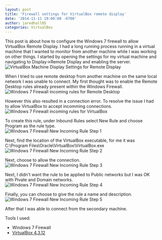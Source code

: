 ```yaml
---
layout: post
title: 'Firewall settings for VirtualBox remote display'
date: '2014-11-11 19:00:00 -0700'
author: jaredhall05
categories: VirtualBox
---
```


This post is about how to configure the Windows 7 firewall to allow VirtualBox Remote Display.
I had a long running process running in a virtual machine that I wanted to monitor from another machine while I was working on other things.
I started by opening the settings for my virtual machine and navigating to Display->Remote Display and enabling the server.<br />
<img src="{{ site.baseurl }}/assets/2014-11-11/VirtualBoxSettingsScreenshot.jpg" class="img-responsive" alt="VirtualBox Machine Display Settings for Remote Display" />

When I tried to use remote desktop from another machine on the same local network I was unable to connect.
My first thought was to enable the Remote Desktop rules already present within the Windows Firewall.<br />
<img src="{{ site.baseurl }}/assets/2014-11-11/RemoteDesktopScreenshot.jpg" class="img-responsive" alt="Windows 7 Firewall incoming rules for Remote Desktop" />

However this also resulted in a connection error.
To resolve the issue I had to allow VirtualBox to accept incomming connections.<br />
<img src="{{ site.baseurl }}/assets/2014-11-11/VirtualBoxScreenshot.jpg" class="img-responsive" alt="Windows 7 Firewall incoming rules for VirtualBox" />

To create this rule, under Inbound Rules select New Rule and choose Program as the rule type.<br />
<img src="{{ site.baseurl }}/assets/2014-11-11/Firewall-Add-App-Rule-Step-1.jpg" class="img-responsive" alt="Windows 7 Firewall New Incoming Rule Step 1" />

Next, find the location of the VirtualBox executable, for me it was C:\Program Files\Oracle\VirtualBox\VirtualBox.exe<br />
<img src="{{ site.baseurl }}/assets/2014-11-11/Firewall-Add-App-Rule-Step-2.jpg" class="img-responsive" alt="Windows 7 Firewall New Incoming Rule Step 2" />

Next, choose to allow the connection.<br />
<img src="{{ site.baseurl }}/assets/2014-11-11/Firewall-Add-App-Rule-Step-3.jpg" class="img-responsive" alt="Windows 7 Firewall New Incoming Rule Step 3" />

Next, I didn't want the rule to be applied to Public networks but I was OK with Pivate and Domain networks.<br />
<img src="{{ site.baseurl }}/assets/2014-11-11/Firewall-Add-App-Rule-Step-4.jpg" class="img-responsive" alt="Windows 7 Firewall New Incoming Rule Step 4" />

Finally, you can choose to give the rule a name and description.<br />
<img src="{{ site.baseurl }}/assets/2014-11-11/Firewall-Add-App-Rule-Step-5.jpg" class="img-responsive" alt="Windows 7 Firewall New Incoming Rule Step 5" />

After that I was able to connect from the secondary machine.

Tools I used:

- Windows 7 Firewall
- [VirtualBox 4.3.12](https://www.virtualbox.org/)